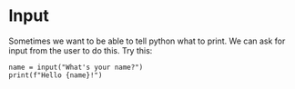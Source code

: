 # Input
Sometimes we want to be able to tell python what to print. We can ask for input from the user to do this. Try this:

```
name = input("What's your name?")
print(f"Hello {name}!")
```
